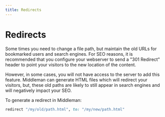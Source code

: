 ```yaml
---
title: Redirects
---
```


# Redirects

Some times you need to change a file path, but maintain the old URLs for
bookmarked users and search engines. For SEO reasons, it is recommended that you
configure your webserver to send a "301 Redirect" header to point your visitors
to the new location of the content.

However, in some cases, you will not have access to the server to add this
feature. Middleman can generate HTML files which will redirect your visitors,
but, these old paths are likely to still appear in search engines and will
negatively impact your SEO.

To generate a redirect in Middleman:

```ruby
redirect "/my/old/path.html", to: "/my/new/path.html"
```
